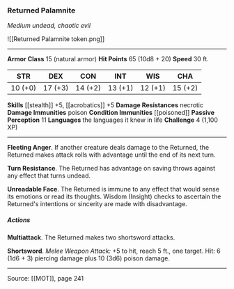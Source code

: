 ### Returned Palamnite
_Medium undead, chaotic evil_

![[Returned Palamnite token.png]]




---

**Armor Class** 15 (natural armor)
**Hit Points** 65 (10d8 + 20)
**Speed** 30 ft.

| STR     | DEX     | CON     | INT     | WIS     | CHA     |
|---------|---------|---------|---------|---------|---------|
| 10 (+0) | 17 (+3) | 14 (+2) | 13 (+1) | 12 (+1) | 15 (+2) |

**Skills** [[stealth]] +5, [[acrobatics]] +5
**Damage Resistances** necrotic
**Damage Immunities** poison
**Condition Immunities** [[poisoned]]
**Passive Perception** 11
**Languages** the languages it knew in life
**Challenge** 4 (1,100 XP)

---

**Fleeting Anger**. If another creature deals damage to the Returned, the Returned makes attack rolls with advantage until the end of its next turn.

**Turn Resistance**. The Returned has advantage on saving throws against any effect that turns undead.

**Unreadable Face**. The Returned is immune to any effect that would sense its emotions or read its thoughts. Wisdom (Insight) checks to ascertain the Returned's intentions or sincerity are made with disadvantage.

##### Actions
**Multiattack**. The Returned makes two shortsword attacks.

**Shortsword**. _Melee Weapon Attack:_ +5 to hit, reach 5 ft., one target. Hit: 6 (1d6 + 3) piercing damage plus 10 (3d6) poison damage.


---

Source: [[MOT]], page 241